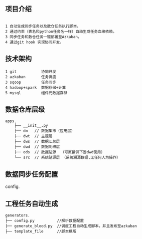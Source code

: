 ## 项目介绍
```

1 自动生成同步任务以及数仓任务执行脚本。
2 通过约束（表名和python任务名一样）自动生成任务血缘依赖。
3 同步任务和数仓任务一键部署至Azkaban。
4 通过git hook 实现协同开发。

```

## 技术架构
```
1 git           协同开发
2 azkaban       任务调度
3 sqoop         任务同步
4 hadoop+spark  数据存储+计算
5 mysql         组件元数据存储
```

## 数据仓库层级

```
apps.
    ├── __init__.py
    ├── dm   // 数据集市（应用层）
    ├── dwt  // 主题层
    ├── dws  // 数据汇总层
    ├── dwd  // 数据明细层
    ├── ods  // 数据贴源  （可直接供下游dwd使用）
    └── src  // 系统贴源层 （系统溯源数据,无任何人为操作）
```

## 数据同步任务配置
config.

## 工程任务自动生成

```
generators.
├── config.py          //解析数据配置
├── generate_blood.py  //调度工程自动生成脚本，并且发布至azkaban
├── template_file      //脚本模版
```

